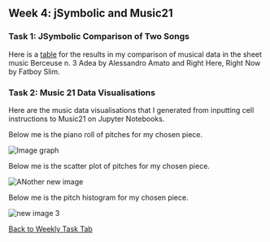 ## Week 4: jSymbolic and Music21 
### Task 1: JSymbolic Comparison of Two Songs
Here is a [table](week4table.md) for the results in my comparison of musical data in the sheet music Berceuse n. 3 Adea by Alessandro Amato and Right Here, Right Now by Fatboy Slim. 


### Task 2: Music 21 Data Visualisations
Here are the music data visualisations that I generated from inputting cell instructions to Music21 on Jupyter Notebooks.

Below me is the piano roll of pitches for my chosen piece.


![Image graph](https://github.com/user-attachments/assets/d6d9279a-f022-4798-a2a0-6f29175330db)

Below me is the scatter plot of pitches for my chosen piece.


![ANother new image](https://github.com/user-attachments/assets/45d023d0-5ab3-43f8-a3d4-d0ccca63d700)

Below me is the pitch histogram for my chosen piece.


![new image 3](https://github.com/user-attachments/assets/53fe59a6-7aa5-46a7-8f96-291d572e0a1e)

[Back to Weekly Task Tab](README.md)




  




